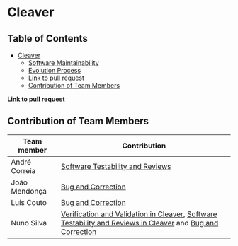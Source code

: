 # Cleaver

## Table of Contents
* [Cleaver](#cleaver)
    * [Software Maintainability](#softwareMaintainability)
    * [Evolution Process](#evoproc)
    * [Link to pull request](#link)
    * [Contribution of Team Members](#contributions)

<div id='softwareMaintainability'>


<div id='evoproc'>


**[Link to pull request](https://github.com/jdan/cleaver/pull/160)**

<div id='contributions'>

## Contribution of Team Members

| Team member | Contribution |
| ----------  | ------------ |
| André Correia | [Software Testability and Reviews](#testandrevintro) |
| João Mendonça | [Bug and Correction](#bugandfix) |
| Luís Couto | [Bug and Correction](#bugandfix) | 
| Nuno Silva | [Verification and Validation in Cleaver](#verifvalidcleaver), [Software Testability and Reviews in Cleaver](#testandrevcleaver) and [Bug and Correction](#bugandfix)|

